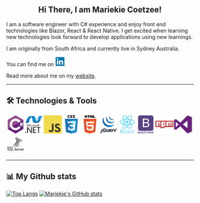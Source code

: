 
<h2 align="center">   Hi There, I am Mariekie Coetzee!</h2>

<p>I am a software engineer with C# experience and enjoy front end technologies like Blazor, React & React Native. I get excited when learning new technologies look forward to develop applications using new learnings.</p>

<p>I am originally from South Africa and currently live in Sydney Australia.  </p>

<p>You can find me on <a href="https://www.linkedin.com/in/mariekie-coetzee-%F0%9F%87%A6%F0%9F%87%BA-41342a2a/"><img src="https://github.com/devicons/devicon/blob/master/icons/linkedin/linkedin-original.svg" alt="linkedIn profile" width="25" height="25"/></a>.</p>

<p>Read more about me on my <a href="http://www.mariekiecoetzee.com">website</a>.</p>

<hr />

 <h2>🛠 Technologies & Tools</h2>
 
<img src="https://github.com/devicons/devicon/blob/master/icons/csharp/csharp-original.svg" alt="c# logo" width="50" height="50" /><img src="https://github.com/devicons/devicon/blob/master/icons/dot-net/dot-net-original-wordmark.svg" alt=".NET logo" width="50" height="50" /><img src="https://github.com/devicons/devicon/blob/master/icons/javascript/javascript-original.svg" alt="Javascript logo" width="50" height="50" /><img src="https://github.com/devicons/devicon/blob/master/icons/css3/css3-original-wordmark.svg" alt="CSS logo" width="50" height="50" /><img src="https://github.com/devicons/devicon/blob/master/icons/html5/html5-original-wordmark.svg" alt="HTML logo" width="50" height="50" /><img src="https://github.com/devicons/devicon/blob/master/icons/jquery/jquery-original-wordmark.svg" alt="jQuery logo" width="50" height="50" /><img src="https://github.com/devicons/devicon/blob/master/icons/react/react-original-wordmark.svg" alt="React logo" width="50" height="50" /><img src="https://github.com/devicons/devicon/blob/master/icons/bootstrap/bootstrap-plain-wordmark.svg" alt="Bootstrap logo" width="50" height="50" /><img src="https://github.com/devicons/devicon/blob/master/icons/npm/npm-original-wordmark.svg" alt="NPM logo" width="50" height="50" /><img src="https://github.com/devicons/devicon/blob/master/icons/visualstudio/visualstudio-plain.svg" alt="Visual Studio" width="50" height="50" /><img src="https://github.com/devicons/devicon/blob/master/icons/microsoftsqlserver/microsoftsqlserver-plain-wordmark.svg" alt="Microsoft SQL logo" width="50" height="50" />  

<hr />

<h2>📊 My Github stats</h2>

[![Top Langs](https://github-readme-stats.vercel.app/api/top-langs/?username=mariekiecoetzee&show_icons=true&theme=radical)](https://github.com/mariekiecoetzee/github-readme-stats)     [![Mariekie's GitHub stats](https://github-readme-stats.vercel.app/api?username=mariekiecoetzee&show_icons=true&theme=radical)](https://github.com/mariekiecoetzee/github-readme-stats)


